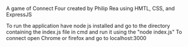 A game of Connect Four created by Philip Rea using HMTL, CSS, and ExpressJS

To run the application have node js installed and go to the directory containing the index.js file in cmd and run it using the "node index.js"
To connect open Chrome or firefox and go to localhost:3000


